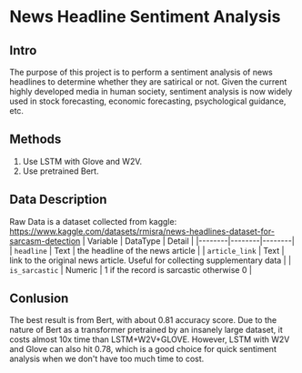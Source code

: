 # News Headline Sentiment Analysis

## Intro
The purpose of this project is to perform a sentiment analysis of news headlines to determine whether they are satirical or not. Given the current highly developed media in human society, sentiment analysis is now widely used in stock forecasting, economic forecasting, psychological guidance, etc.

## Methods
1. Use LSTM with Glove and W2V.
2. Use pretrained Bert.

## Data Description
Raw Data is a dataset collected from kaggle: https://www.kaggle.com/datasets/rmisra/news-headlines-dataset-for-sarcasm-detection
| Variable | DataType | Detail |
|--------|--------|--------|
| `headline` | Text | the headline of the news article |
| `article_link` | Text | link to the original news article. Useful for collecting supplementary data |
| `is_sarcastic` | Numeric | 1 if the record is sarcastic otherwise 0  |

## Conlusion
The best result is from Bert, with about 0.81 accuracy score. Due to the nature of Bert as a transformer pretrained by an insanely large dataset, it costs almost 10x time than LSTM+W2V+GLOVE. However, LSTM with W2V and Glove can also hit 0.78, which is a good choice for quick sentiment analysis when we don't have too much time to cost.

